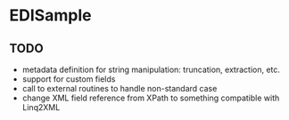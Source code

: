# EDISample

## TODO
* metadata definition for string manipulation: truncation, extraction, etc.
* support for custom fields
* call to external routines to handle non-standard case
* change XML field reference from XPath to something compatible with Linq2XML
